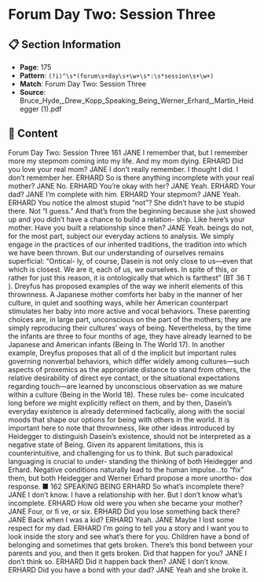 # Forum Day Two: Session Three

## 📋 Section Information

- **Page**: 175
- **Pattern**: `(?i)^\s*(forum\s+day\s+\w+\s*:\s*session\s+\w+)`
- **Match**: Forum Day Two: Session Three
- **Source**: Bruce_Hyde,_Drew_Kopp_Speaking_Being_Werner_Erhard,_Martin_Heidegger (1).pdf

## 📄 Content

Forum Day Two: Session Three
161
JANE
I remember that, but I remember more my stepmom coming into my life. And my mom dying.
ERHARD
Did you love your real mom?
JANE
I don’t really remember. I thought I did. I don’t remember her.
ERHARD
So is there anything incomplete with your real mother?
JANE
No.
ERHARD
You’re okay with her?
JANE
Yeah.
ERHARD
Your dad?
JANE
I’m complete with him.
ERHARD
Your stepmom?
JANE
Yeah.
ERHARD
You notice the almost stupid “not”? She didn’t have to be stupid there. Not “I guess.” And that’s
from the beginning because she just showed up and you didn’t have a chance to build a relation-
ship. Like here’s your mother. Have you built a relationship since then?
JANE
Yeah.
beings do not, for the most part, subject our everyday actions
to analysis. We simply engage in the practices of our inherited
traditions, the tradition into which we have been thrown. But
our understanding of ourselves remains superficial: “Ontical-
ly, of course, Dasein is not only close to us—even that which
is closest. We are it, each of us, we ourselves. In spite of this,
or rather for just this reason, it is ontologically that which is
farthest” (BT 36
T
).
Dreyfus has proposed examples of the way we inherit
elements of this thrownness. A Japanese mother comforts her
baby in the manner of her culture, in quiet and soothing ways,
while her American counterpart stimulates her baby into more
active and vocal behaviors. These parenting choices are, in large
part, unconscious on the part of the mothers; they are simply
reproducing their cultures’ ways of being. Nevertheless, by
the time the infants are three to four months of age, they have
already learned to be Japanese and American infants (Being In
The World 17). In another example, Dreyfus proposes that all of
d
the implicit but important rules governing nonverbal behaviors,
which differ widely among cultures—such aspects of proxemics
as the appropriate distance to stand from others, the relative
desirability of direct eye contact, or the situational expectations
regarding touch—are learned by unconscious observation as we
mature within a culture (Being in the World 18). These rules be-
come inculcated long before we might explicitly reflect on them,
and by then, Dasein’s everyday existence is already determined
factically, along with the social moods that shape our options
for being with others in the world.
It is important here to note that thrownness, like other
ideas introduced by Heidegger to distinguish Dasein’s existence,
should not be interpreted as a negative state of Being. Given its
apparent limitations, this is counterintuitive, and challenging for
us to think. But such paradoxical languaging is crucial to under-
standing the thinking of both Heidegger and Erhard. Negative
conditions naturally lead to the human impulse...to “fix” them,
but both Heidegger and Werner Erhard propose a more unortho-
dox response. ■
162
SPEAKING BEING
ERHARD
So what’s incomplete there?
JANE
I don’t know. I have a relationship with her. But I don’t know what’s incomplete.
ERHARD
How old were you when she became your mother?
JANE
Four, or fi ve, or six.
ERHARD
Did you lose something back there?
JANE
Back when I was a kid?
ERHARD
Yeah.
JANE
Maybe I lost some respect for my dad.
ERHARD
I’m going to tell you a story and I want you to look inside the story and see what’s there for you.
Children have a bond of belonging and sometimes that gets broken. There’s this bond between
your parents and you, and then it gets broken. Did that happen for you?
JANE
I don’t think so.
ERHARD
Did it happen back then?
JANE
I don’t know.
ERHARD
Did you have a bond with your dad?
JANE
Yeah and she broke it.